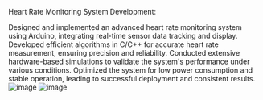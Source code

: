 Heart Rate Monitoring System Development:

Designed and implemented an advanced heart rate monitoring system using Arduino, integrating real-time sensor data tracking and display.
Developed efficient algorithms in C/C++ for accurate heart rate measurement, ensuring precision and reliability.
Conducted extensive hardware-based simulations to validate the system's performance under various conditions.
Optimized the system for low power consumption and stable operation, leading to successful deployment and consistent results.
![image](https://github.com/user-attachments/assets/e9a9f387-c39d-4392-a759-be3898c242d3)
![image](https://github.com/user-attachments/assets/56351944-40a8-4e20-9004-d3ee3a7f6ac7)
